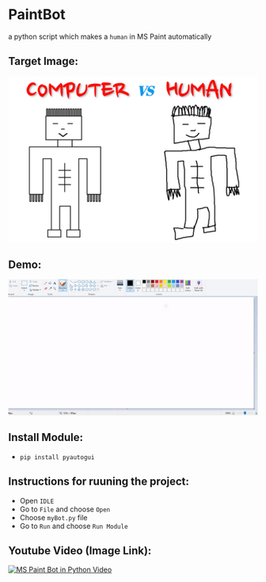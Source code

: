 # PaintBot
a python script which makes a `human` in MS Paint automatically

## Target Image:
![target_img](https://github.com/kmranrg/PaintBot/blob/master/target.jpg)

## Demo:
![target_gif](https://github.com/kmranrg/PaintBot/blob/master/drawing.gif)

## Install Module:
- `pip install pyautogui`

## Instructions for ruuning the project:
+ Open `IDLE`
+ Go to `File` and choose `Open`
+ Choose `myBot.py` file
+ Go to `Run` and choose `Run Module`

## Youtube Video (Image Link):

[![MS Paint Bot in Python Video](https://i9.ytimg.com/vi/qDFis7riFIk/mqdefault.jpg?time=1590862116732&sqp=CMzAyvYF&rs=AOn4CLBf-wy1nu2-I-JHL1Nsl-Nly0it5w)](https://youtu.be/qDFis7riFIk)
